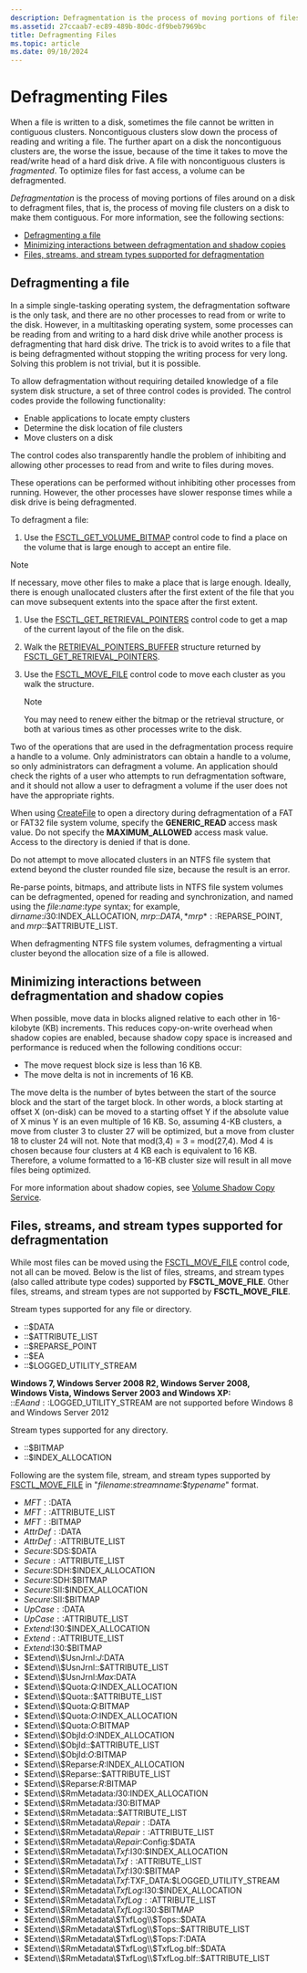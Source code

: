 ```yaml
---
description: Defragmentation is the process of moving portions of files around on a disk to defragment files, that is, the process of moving file clusters on a disk to make them contiguous.
ms.assetid: 27ccaab7-ec89-489b-80dc-df9beb7969bc
title: Defragmenting Files
ms.topic: article
ms.date: 09/10/2024
---
```


# Defragmenting Files

When a file is written to a disk, sometimes the file cannot be written in contiguous clusters. Noncontiguous clusters slow down the process of reading and writing a file. The further apart on a disk the noncontiguous clusters are, the worse the issue, because of the time it takes to move the read/write head of a hard disk drive. A file with noncontiguous clusters is *fragmented*. To optimize files for fast access, a volume can be defragmented.

*Defragmentation* is the process of moving portions of files around on a disk to defragment files, that is, the process of moving file clusters on a disk to make them contiguous. For more information, see the following sections:

- [Defragmenting a file](#defragmenting-a-file)
- [Minimizing interactions between defragmentation and shadow copies](#minimizing-interactions-between-defragmentation-and-shadow-copies)
- [Files, streams, and stream types supported for defragmentation](#files-streams-and-stream-types-supported-for-defragmentation)

## Defragmenting a file

In a simple single-tasking operating system, the defragmentation software is the only task, and there are no other processes to read from or write to the disk. However, in a multitasking operating system, some processes can be reading from and writing to a hard disk drive while another process is defragmenting that hard disk drive. The trick is to avoid writes to a file that is being defragmented without stopping the writing process for very long. Solving this problem is not trivial, but it is possible.

To allow defragmentation without requiring detailed knowledge of a file system disk structure, a set of three control codes is provided. The control codes provide the following functionality:

- Enable applications to locate empty clusters
- Determine the disk location of file clusters
- Move clusters on a disk

The control codes also transparently handle the problem of inhibiting and allowing other processes to read from and write to files during moves.

These operations can be performed without inhibiting other processes from running. However, the other processes have slower response times while a disk drive is being defragmented.

To defragment a file:

1. Use the [FSCTL_GET_VOLUME_BITMAP](/windows/win32/api/winioctl/ni-winioctl-fsctl_get_volume_bitmap) control code to find a place on the volume that is large enough to accept an entire file.

  > [!NOTE]  
  > If necessary, move other files to make a place that is large enough. Ideally, there is enough unallocated clusters after the first extent of the file that you can move subsequent extents into the space after the first extent.

1. Use the [FSCTL_GET_RETRIEVAL_POINTERS](/windows/win32/api/winioctl/ni-winioctl-fsctl_get_retrieval_pointers) control code to get a map of the current layout of the file on the disk.
1. Walk the [RETRIEVAL_POINTERS_BUFFER](/windows/desktop/api/WinIoCtl/ns-winioctl-retrieval_pointers_buffer) structure returned by [FSCTL_GET_RETRIEVAL_POINTERS](/windows/win32/api/winioctl/ni-winioctl-fsctl_get_retrieval_pointers).
1. Use the [FSCTL_MOVE_FILE](/windows/win32/api/winioctl/ni-winioctl-fsctl_move_file) control code to move each cluster as you walk the structure.

   > [!NOTE]  
   > You may need to renew either the bitmap or the retrieval structure, or both at various times as other processes write to the disk.

Two of the operations that are used in the defragmentation process require a handle to a volume. Only administrators can obtain a handle to a volume, so only administrators can defragment a volume. An application should check the rights of a user who attempts to run defragmentation software, and it should not allow a user to defragment a volume if the user does not have the appropriate rights.

When using [CreateFile](/windows/win32/api/FileAPI/nf-fileapi-createfilea) to open a directory during defragmentation of a FAT or FAT32 file system volume, specify the **GENERIC_READ** access mask value. Do not specify the **MAXIMUM_ALLOWED** access mask value. Access to the directory is denied if that is done.

Do not attempt to move allocated clusters in an NTFS file system that extend beyond the cluster rounded file size, because the result is an error.

Re-parse points, bitmaps, and attribute lists in NTFS file system volumes can be defragmented, opened for reading and synchronization, and named using the *file*:*name*:*type* syntax; for example, *dirname*:$i30:$INDEX\_ALLOCATION, *mrp*::$DATA, *mrp*::$REPARSE_POINT, and *mrp*::$ATTRIBUTE_LIST.

When defragmenting NTFS file system volumes, defragmenting a virtual cluster beyond the allocation size of a file is allowed.

## Minimizing interactions between defragmentation and shadow copies

When possible, move data in blocks aligned relative to each other in 16-kilobyte (KB) increments. This reduces copy-on-write overhead when shadow copies are enabled, because shadow copy space is increased and performance is reduced when the following conditions occur:

- The move request block size is less than 16 KB.
- The move delta is not in increments of 16 KB.

The move delta is the number of bytes between the start of the source block and the start of the target block. In other words, a block starting at offset X (on-disk) can be moved to a starting offset Y if the absolute value of X minus Y is an even multiple of 16 KB. So, assuming 4-KB clusters, a move from cluster 3 to cluster 27 will be optimized, but a move from cluster 18 to cluster 24 will not. Note that mod(3,4) = 3 = mod(27,4). Mod 4 is chosen because four clusters at 4 KB each is equivalent to 16 KB. Therefore, a volume formatted to a 16-KB cluster size will result in all move files being optimized.

For more information about shadow copies, see [Volume Shadow Copy Service](/windows/win32/VSS/about-the-volume-shadow-copy-service).

## Files, streams, and stream types supported for defragmentation

While most files can be moved using the [FSCTL_MOVE_FILE](/windows/win32/api/winioctl/ni-winioctl-fsctl_move_file) control code, not all can be moved. Below is the list of files, streams, and stream types (also called attribute type codes) supported by **FSCTL_MOVE_FILE**. Other files, streams, and stream types are not supported by **FSCTL_MOVE_FILE**.

Stream types supported for any file or directory.

- ::$DATA
- ::$ATTRIBUTE_LIST
- ::$REPARSE_POINT
- ::$EA
- ::$LOGGED_UTILITY_STREAM

**Windows 7, Windows Server 2008 R2, Windows Server 2008, Windows Vista, Windows Server 2003 and Windows XP:** ::$EA and ::$LOGGED\_UTILITY\_STREAM are not supported before Windows 8 and Windows Server 2012

Stream types supported for any directory.

- ::$BITMAP
- ::$INDEX_ALLOCATION

Following are the system file, stream, and stream types supported by [FSCTL_MOVE_FILE](/windows/win32/api/winioctl/ni-winioctl-fsctl_move_file) in "*filename*:*streamname*:$*typename*" format.

- $MFT::$DATA
- $MFT::$ATTRIBUTE_LIST
- $MFT::$BITMAP
- $AttrDef::$DATA
- $AttrDef::$ATTRIBUTE_LIST
- $Secure:$SDS:$DATA
- $Secure::$ATTRIBUTE_LIST
- $Secure:$SDH:$INDEX_ALLOCATION
- $Secure:$SDH:$BITMAP
- $Secure:$SII:$INDEX_ALLOCATION
- $Secure:$SII:$BITMAP
- $UpCase::$DATA
- $UpCase::$ATTRIBUTE_LIST
- $Extend:$I30:$INDEX_ALLOCATION
- $Extend::$ATTRIBUTE_LIST
- $Extend:$I30:$BITMAP
- $Extend\\$UsnJrnl:$J:$DATA
- $Extend\\$UsnJrnl::$ATTRIBUTE_LIST
- $Extend\\$UsnJrnl:$Max:$DATA
- $Extend\\$Quota:$Q:$INDEX_ALLOCATION
- $Extend\\$Quota::$ATTRIBUTE_LIST
- $Extend\\$Quota:$Q:$BITMAP
- $Extend\\$Quota:$O:$INDEX_ALLOCATION
- $Extend\\$Quota:$O:$BITMAP
- $Extend\\$ObjId:$O:$INDEX_ALLOCATION
- $Extend\\$ObjId::$ATTRIBUTE_LIST
- $Extend\\$ObjId:$O:$BITMAP
- $Extend\\$Reparse:$R:$INDEX_ALLOCATION
- $Extend\\$Reparse::$ATTRIBUTE_LIST
- $Extend\\$Reparse:$R:$BITMAP
- $Extend\\$RmMetadata:$I30:$INDEX_ALLOCATION
- $Extend\\$RmMetadata:$I30:$BITMAP
- $Extend\\$RmMetadata::$ATTRIBUTE_LIST
- $Extend\\$RmMetadata\\$Repair::$DATA
- $Extend\\$RmMetadata\\$Repair::$ATTRIBUTE_LIST
- $Extend\\$RmMetadata\\$Repair:$Config:$DATA
- $Extend\\$RmMetadata\\$Txf:$I30:$INDEX_ALLOCATION
- $Extend\\$RmMetadata\\$Txf::$ATTRIBUTE_LIST
- $Extend\\$RmMetadata\\$Txf:$I30:$BITMAP
- $Extend\\$RmMetadata\\$Txf:$TXF_DATA:$LOGGED_UTILITY_STREAM
- $Extend\\$RmMetadata\\$TxfLog:$I30:$INDEX_ALLOCATION
- $Extend\\$RmMetadata\\$TxfLog::$ATTRIBUTE_LIST
- $Extend\\$RmMetadata\\$TxfLog:$I30:$BITMAP
- $Extend\\$RmMetadata\\$TxfLog\\$Tops::$DATA
- $Extend\\$RmMetadata\\$TxfLog\\$Tops::$ATTRIBUTE_LIST
- $Extend\\$RmMetadata\\$TxfLog\\$Tops:$T:$DATA
- $Extend\\$RmMetadata\\$TxfLog\\$TxfLog.blf::$DATA
- $Extend\\$RmMetadata\\$TxfLog\\$TxfLog.blf::$ATTRIBUTE_LIST
